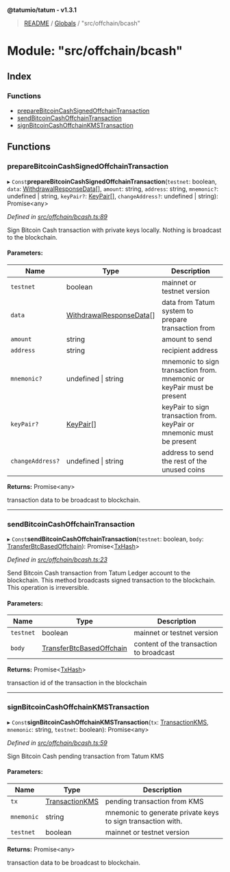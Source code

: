 **@tatumio/tatum - v1.3.1**

> [README](../README.md) / [Globals](../globals.md) / "src/offchain/bcash"

# Module: "src/offchain/bcash"

## Index

### Functions

* [prepareBitcoinCashSignedOffchainTransaction](_src_offchain_bcash_.md#preparebitcoincashsignedoffchaintransaction)
* [sendBitcoinCashOffchainTransaction](_src_offchain_bcash_.md#sendbitcoincashoffchaintransaction)
* [signBitcoinCashOffchainKMSTransaction](_src_offchain_bcash_.md#signbitcoincashoffchainkmstransaction)

## Functions

### prepareBitcoinCashSignedOffchainTransaction

▸ `Const`**prepareBitcoinCashSignedOffchainTransaction**(`testnet`: boolean, `data`: [WithdrawalResponseData](../interfaces/_src_model_response_offchain_withdrawalresponse_.withdrawalresponsedata.md)[], `amount`: string, `address`: string, `mnemonic?`: undefined \| string, `keyPair?`: [KeyPair](../classes/_src_model_request_transferbtcbasedoffchain_.keypair.md)[], `changeAddress?`: undefined \| string): Promise\<any>

*Defined in [src/offchain/bcash.ts:89](https://github.com/tatumio/tatum-js/blob/8f0f126/src/offchain/bcash.ts#L89)*

Sign Bitcoin Cash transaction with private keys locally. Nothing is broadcast to the blockchain.

#### Parameters:

Name | Type | Description |
------ | ------ | ------ |
`testnet` | boolean | mainnet or testnet version |
`data` | [WithdrawalResponseData](../interfaces/_src_model_response_offchain_withdrawalresponse_.withdrawalresponsedata.md)[] | data from Tatum system to prepare transaction from |
`amount` | string | amount to send |
`address` | string | recipient address |
`mnemonic?` | undefined \| string | mnemonic to sign transaction from. mnemonic or keyPair must be present |
`keyPair?` | [KeyPair](../classes/_src_model_request_transferbtcbasedoffchain_.keypair.md)[] | keyPair to sign transaction from. keyPair or mnemonic must be present |
`changeAddress?` | undefined \| string | address to send the rest of the unused coins |

**Returns:** Promise\<any>

transaction data to be broadcast to blockchain.

___

### sendBitcoinCashOffchainTransaction

▸ `Const`**sendBitcoinCashOffchainTransaction**(`testnet`: boolean, `body`: [TransferBtcBasedOffchain](../classes/_src_model_request_transferbtcbasedoffchain_.transferbtcbasedoffchain.md)): Promise\<[TxHash](../interfaces/_src_model_response_common_txhash_.txhash.md)>

*Defined in [src/offchain/bcash.ts:23](https://github.com/tatumio/tatum-js/blob/8f0f126/src/offchain/bcash.ts#L23)*

Send Bitcoin Cash transaction from Tatum Ledger account to the blockchain. This method broadcasts signed transaction to the blockchain.
This operation is irreversible.

#### Parameters:

Name | Type | Description |
------ | ------ | ------ |
`testnet` | boolean | mainnet or testnet version |
`body` | [TransferBtcBasedOffchain](../classes/_src_model_request_transferbtcbasedoffchain_.transferbtcbasedoffchain.md) | content of the transaction to broadcast |

**Returns:** Promise\<[TxHash](../interfaces/_src_model_response_common_txhash_.txhash.md)>

transaction id of the transaction in the blockchain

___

### signBitcoinCashOffchainKMSTransaction

▸ `Const`**signBitcoinCashOffchainKMSTransaction**(`tx`: [TransactionKMS](../classes/_src_model_response_kms_transactionkms_.transactionkms.md), `mnemonic`: string, `testnet`: boolean): Promise\<any>

*Defined in [src/offchain/bcash.ts:59](https://github.com/tatumio/tatum-js/blob/8f0f126/src/offchain/bcash.ts#L59)*

Sign Bitcoin Cash pending transaction from Tatum KMS

#### Parameters:

Name | Type | Description |
------ | ------ | ------ |
`tx` | [TransactionKMS](../classes/_src_model_response_kms_transactionkms_.transactionkms.md) | pending transaction from KMS |
`mnemonic` | string | mnemonic to generate private keys to sign transaction with. |
`testnet` | boolean | mainnet or testnet version |

**Returns:** Promise\<any>

transaction data to be broadcast to blockchain.
